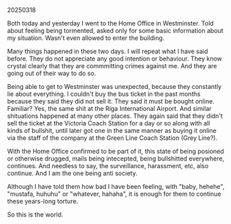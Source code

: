 20250318

Both today and yesterday I went to the Home Office in Westminster.
Told about feeling being tormented, asked only for some basic information about my situation. Wasn't even allowed to enter the building.

Many things happened in these two days. I will repeat what I have said before. They do not appreciate any good intention or behaviour. They know crystal clearly that they are commmitting crimes against me. And they are going out of their way to do so.

Being able to get to Westminster was unexpected, because they constantly lie about everything. I couldn't buy the bus ticket in the past months because they said they did not sell it. They said it must be bought online. Familiar? Yes, the same shit at the Riga International Airport. And similar shituations happened at many other places. They again said that they didn't sell the ticket at the Victoria Coach Station for a day or so along with all kinds of bullshit, until later got one in the same manner as buying it online via the staff of the company at the Green Line Coach Station (Grey Line?).

With the Home Office confirmed to be part of it, this state of being posioned or otherwise drugged, mails being intecepted, being bullshitted everywhere, continues. And needless to say, the surveillance, harassment, etc, also continue. And I am the one being anti society.

Although I have told them how bad I have been feeling, with "baby, hehehe", "mustafa, huhuhu" or "whatever, hahaha", it is enough for them to continue these years-long torture.

So this is the world.
